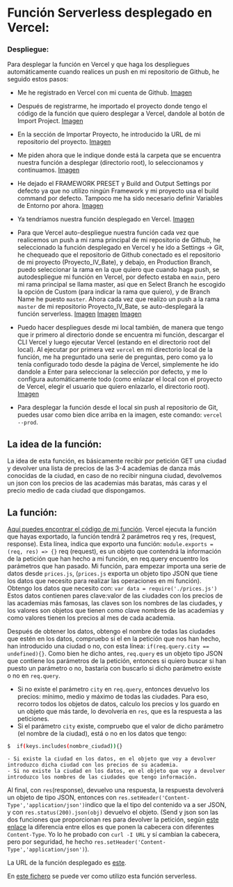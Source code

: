 # Función Serverless desplegado en Vercel:

### Despliegue:
Para desplegar la función en Vercel y que haga los despliegues automáticamente cuando realices un push en mi repositorio de Github, he seguido estos pasos:
  - Me he registrado en Vercel con mi cuenta de Github.
  [Imagen](imagenes/registroVercel)
  - Después de registrarme, he importado el proyecto donde tengo el código de la función que quiero desplegar a Vercel, dandole al botón de Import Project.
  [Imagen](imagenes/importarVercel)
  - En la sección de Importar Proyecto, he introducido la URL de mi repositorio del proyecto.
  [Imagen](imagenes/urlGitHubVercel)
  - Me piden ahora que le indique donde está la carpeta que se encuentra nuestra función a desplegar (directorio root), lo seleccionamos y continuamos.
  [Imagen](imagenes/rootAcademiesVercel)
  - He dejado el FRAMEWORK PRESET y Build and Output Settings por defecto ya que no utilizo ningún Framework y mi proyecto usa el build command por defecto. Tampoco me ha sido necesario definir Variables de Entorno por ahora.
  [Imagen](imagenes/presetBuildVercel)
  - Ya tendríamos nuestra función desplegado en Vercel.
  [Imagen](imagenes/deployedVercel)
  - Para que Vercel auto-despliegue nuestra función cada vez que realicemos un push a mi rama principal de mi repositorio de Github, he seleccionado la función desplegado en Vercel y he ido a Settings -> Git, he chequeado que el repositorio de Github conectado es el repositorio de mi proyecto (Proyecto_IV_Bate), y debajo, en Production Branch, puedo seleccionar la rama en la que quiero que cuando haga push, se autodespliegue mi función en Vercel, por defecto estaba en ```main```, pero mi rama principal se llama master, así que en Select Branch he escogido la opción de Custom (para indicar la rama que quiero), y de Branch Name he puesto ```master```.
  Ahora cada vez que realizo un push a la rama ```master``` de mi repositorio Proyecto_IV_Bate, se auto-desplegará la función serverless.
  [Imagen](imagenes/settingGitVercel)
  [Imagen](imagenes/connectGitRepository)
  [Imagen](imagenes/productionBranch)

  - Puedo hacer despliegues desde mi local también, de manera que tengo que ir primero al directorio donde se encuentra mi función, descargar el CLI Vercel y luego ejecutar Vercel (estando en el directorio root del local).
  Al ejecutar por primera vez ```vercel``` en mi directorio local de la función, me ha preguntado una serie de preguntas, pero como ya lo tenía configurado todo desde la página de Vercel, simplemente he ido dandole a Enter para seleccionar la selección por defecto, y me lo configura automáticamente todo (como enlazar el local con el proyecto de Vercel, elegir el usuario que quiero enlazarlo, el directorio root).
  [Imagen](imagenes/localVercel)
  - Para desplegar la función desde el local sin push al repositorio de Git, puedes usar como bien dice arriba en la imagen, este comando: ```vercel --prod```.


## La idea de la función:
La idea de esta función, es básicamente recibir por petición GET una ciudad y devolver una lista de precios de las 3-4 academias de danza más conocidas de la ciudad, en caso de no recibir ninguna ciudad, devolvemos un json con los precios de las academias más baratas, más caras y el precio medio de cada ciudad que dispongamos.

## La función:
[Aquí puedes encontrar el código de mi función](https://github.com/WolfYe98/Proyecto_IV_Bate/blob/master/Vercel/Academies-pricing/api/academiesPricing.js).
Vercel ejecuta la función que hayas exportado, la función tendrá 2 parámetros req y res, (request, response).
Esta línea, indica que exporto una función: ```module.exports = (req, res) => {}```
req (request), es un objeto que contendrá la información de la petición que han hecho a mi función, en req.query encuentro los parámetros que han pasado.
Mi función, para empezar importa una serie de datos desde ```prices.js```, (```prices.js``` exporta un objeto tipo JSON que tiene los datos que necesito para realizar las operaciones en mi función).
Obtengo los datos que necesito con: ```var data = require('./prices.js')```
Estos datos contienen pares clave:valor de las ciudades con los precios de las academias más famosas, las claves son los nombres de las ciudades, y los valores son objetos que tienen como clave nombres de las academias y como valores tienen los precios al mes de cada academia.

Después de obtener los datos, obtengo el nombre de todas las ciudades que estén en los datos, compruebo si el en la petición que nos han hecho, han introducido una ciudad o no, con esta línea: ```if(req.query.city == undefined){}```.
Como bien he dicho antes, ```req.query``` es un objeto tipo JSON que contiene los parámetros de la petición, entonces si quiero buscar si han puesto un parámetro o no, bastaría con buscarlo si dicho parámetro existe o no en ```req.query```.
  - Si no existe el parámetro ```city``` en  ```req.query```, entonces devuelvo los precios: mínimo, medio y máximo de todas las ciudades.
  Para eso, recorro todos los objetos de datos, calculo los precios y los guardo en un objeto que más tarde, lo devolvería en ```res```, que es la respuesta a las peticiones.
  - Si el parámetro ```city``` existe, compruebo que el valor de dicho parámetro (el nombre de la ciudad), está o no en los datos que tengo:
  ```bash
  $  if(keys.includes(nombre_ciudad)){}
  ```
    - Si existe la ciudad en los datos, en el objeto que voy a devolver introduzco dicha ciudad con los precios de su academia.
    - Si no existe la ciudad en los datos, en el objeto que voy a devolver introduzco los nombres de las ciudades que tengo información.

Al final, con ```res```(response), devuelvo una respuesta, la respuesta devolverá un objeto de tipo JSON, entonces con ```res.setHeader('Content-Type','application/json')```indico que la el tipo del contenido va a ser JSON, y con ```res.status(200).json(obj)``` devuelvo el objeto.
(Send y json son las dos funciones que proporcionan res para devolver la petición, según [este enlace](https://www.tutorialspoint.com/difference-between-res-send-and-res-json-in-express-js) la diferencia entre ellos es que ponen la cabecera con diferentes ```Content-Type```.
Yo lo he probado con ```curl -I URL``` y sí cambian la cabecera, pero por seguridad, he hecho ```res.setHeader('Content-Type','application/json')```).

La URL de la función desplegado es [este](http://academies-pricing.vercel.app/api/academiesPricing).

En [este fichero](https://github.com/WolfYe98/Proyecto_IV_Bate/blob/master/app/prices.js) se puede ver como utilizo esta función serverless.
